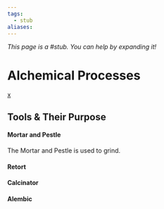 ```yaml
---
tags:
  - stub
aliases:
---
```


*This page is a #stub. You can help by expanding it!*

# Alchemical Processes
[x](https://www.alchemywebsite.com/alch-pro.html)
## Tools & Their Purpose
#### Mortar and Pestle
The Mortar and Pestle is used to grind.
#### Retort
#### Calcinator
#### Alembic